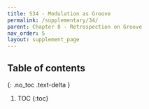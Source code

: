 ```yaml
---
title: S34 - Modulation as Groove
permalink: /supplementary/34/
parent: Chapter 8 - Retrospection on Groove
nav_order: 5
layout: supplement_page
---
```


## Table of contents
{: .no_toc .text-delta }

1. TOC
{:toc}
